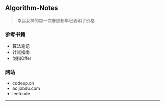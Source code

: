 ## Algorithm-Notes
> 幸运女神的每一次眷顾都早已表明了价格


### 参考书籍
* 算法笔记
* 计试指南
* 剑指Offer


### 网站
*  codeup.cn
*  ac.jobdu.com
*  leetcode



***
